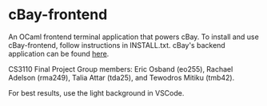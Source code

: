# cBay-frontend

An OCaml frontend terminal application that powers cBay.
To install and use cBay-frontend, follow instructions in INSTALL.txt. cBay's
backend application can be found 
[here](https://github.coecis.cornell.edu/tbm42/cBay-backend).

CS3110 Final Project
Group members: Eric Osband (eo255), Rachael Adelson (rma249), 
Talia Attar (tda25), and Tewodros Mitiku (tmb42).

For best results, use the light background in VSCode. 